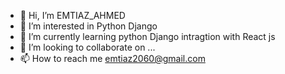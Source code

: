 - 👋 Hi, I’m EMTIAZ_AHMED
- 👀 I’m interested in Python Django 
- 🌱 I’m currently learning python Django intragtion with React js
- 💞️ I’m looking to collaborate on ...
- 📫 How to reach me emtiaz2060@gmail.com

<!---
EMTIAZAHMED2060/EMTIAZAHMED2060 is a ✨ special ✨ repository because its `README.md` (this file) appears on your GitHub profile.
You can click the Preview link to take a look at your changes.
--->
